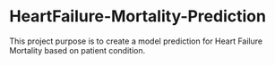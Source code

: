 # HeartFailure-Mortality-Prediction
This project purpose is to create a model prediction for Heart Failure Mortality based on patient condition.
